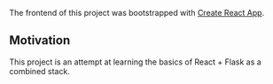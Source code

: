 The frontend of this project was bootstrapped with [Create React App](https://github.com/facebook/create-react-app).

## Motivation
This project is an attempt at learning the basics of React + Flask as a combined stack.

